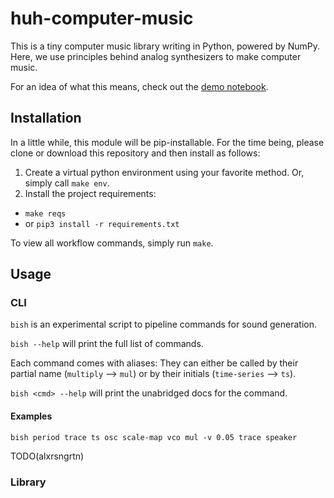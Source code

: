 # huh-computer-music

This is a tiny computer music library writing in Python, powered by NumPy. 
Here, we use principles behind analog synthesizers to make computer music. 

For an idea of what this means, check out the [demo notebook](/demos/Pycon2018-talk.ipynb).

## Installation

In a little while, this module will be pip-installable. For the time being, please clone or download this repository and
then install as follows: 

1. Create a virtual python environment using your favorite method. Or, simply call `make env`. 
2. Install the project requirements:
 - `make reqs`
 - or `pip3 install -r requirements.txt`

To view all workflow commands, simply run `make`.

## Usage

### CLI

`bish` is an experimental script to pipeline commands for sound generation.

`bish --help` will print the full list of commands. 

Each command comes with aliases: They can either be called by their partial name (`multiply` --> `mul`) or 
by their initials (`time-series` --> `ts`).

`bish <cmd> --help` will print the unabridged docs for the command.

#### Examples

`bish period trace ts osc scale-map vco mul -v 0.05 trace speaker`

TODO(alxrsngrtn)





### Library

